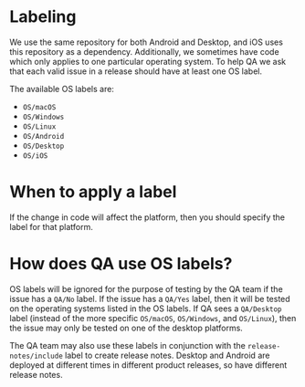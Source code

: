 # Labeling

We use the same repository for both Android and Desktop, and iOS uses this repository as a dependency.
Additionally, we sometimes have code which only applies to one particular operating system. To help QA we ask that each valid issue in a release should have at least one OS label.

The available OS labels are:

- `OS/macOS`
- `OS/Windows`
- `OS/Linux`
- `OS/Android`
- `OS/Desktop`
- `OS/iOS`

# When to apply a label

If the change in code will affect the platform, then you should specify the label for that platform.

# How does QA use OS labels?

OS labels will be ignored for the purpose of testing by the QA team if the issue has a `QA/No` label.
If the issue has a `QA/Yes` label, then it will be tested on the operating systems listed in the OS labels.
If QA sees a `QA/Desktop` label (instead of the more specific `OS/macOS`, `OS/Windows`, and `OS/Linux`), then the issue may only be tested on one of the desktop platforms.

The QA team may also use these labels in conjunction with the `release-notes/include` label to create release notes.
Desktop and Android are deployed at different times in different product releases, so have different release notes.